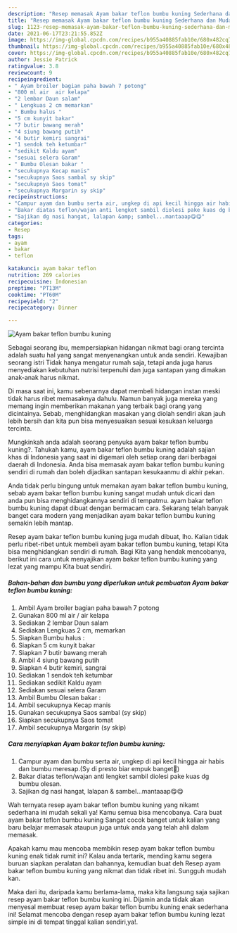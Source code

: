 ```yaml
---
description: "Resep memasak Ayam bakar teflon bumbu kuning Sederhana dan Mudah Dibuat"
title: "Resep memasak Ayam bakar teflon bumbu kuning Sederhana dan Mudah Dibuat"
slug: 1123-resep-memasak-ayam-bakar-teflon-bumbu-kuning-sederhana-dan-mudah-dibuat
date: 2021-06-17T23:21:55.852Z
image: https://img-global.cpcdn.com/recipes/b955a40885fab10e/680x482cq70/ayam-bakar-teflon-bumbu-kuning-foto-resep-utama.jpg
thumbnail: https://img-global.cpcdn.com/recipes/b955a40885fab10e/680x482cq70/ayam-bakar-teflon-bumbu-kuning-foto-resep-utama.jpg
cover: https://img-global.cpcdn.com/recipes/b955a40885fab10e/680x482cq70/ayam-bakar-teflon-bumbu-kuning-foto-resep-utama.jpg
author: Jessie Patrick
ratingvalue: 3.8
reviewcount: 9
recipeingredient:
- " Ayam broiler bagian paha bawah 7 potong"
- "800 ml air  air kelapa"
- "2 lembar Daun salam"
- " Lengkuas 2 cm memarkan"
- " Bumbu halus "
- "5 cm kunyit bakar"
- "7 butir bawang merah"
- "4 siung bawang putih"
- "4 butir kemiri sangrai"
- "1 sendok teh ketumbar"
- "sedikit Kaldu ayam"
- "sesuai selera Garam"
- " Bumbu Olesan bakar "
- "secukupnya Kecap manis"
- "secukupnya Saos sambal sy skip"
- "secukupnya Saos tomat"
- "secukupnya Margarin sy skip"
recipeinstructions:
- "Campur ayam dan bumbu serta air, ungkep di api kecil hingga air habis dan bumbu meresap.(Sy di presto biar empuk banget🤭)"
- "Bakar diatas teflon/wajan anti lengket sambil diolesi pake kuas dg bumbu olesan."
- "Sajikan dg nasi hangat, lalapan &amp; sambel...mantaaap😋😋"
categories:
- Resep
tags:
- ayam
- bakar
- teflon

katakunci: ayam bakar teflon 
nutrition: 269 calories
recipecuisine: Indonesian
preptime: "PT13M"
cooktime: "PT60M"
recipeyield: "2"
recipecategory: Dinner

---
```



![Ayam bakar teflon bumbu kuning](https://img-global.cpcdn.com/recipes/b955a40885fab10e/680x482cq70/ayam-bakar-teflon-bumbu-kuning-foto-resep-utama.jpg)

Sebagai seorang ibu, mempersiapkan hidangan nikmat bagi orang tercinta adalah suatu hal yang sangat menyenangkan untuk anda sendiri. Kewajiban seorang istri Tidak hanya mengatur rumah saja, tetapi anda juga harus menyediakan kebutuhan nutrisi terpenuhi dan juga santapan yang dimakan anak-anak harus nikmat.

Di masa  saat ini, kamu sebenarnya dapat membeli hidangan instan meski tidak harus ribet memasaknya dahulu. Namun banyak juga mereka yang memang ingin memberikan makanan yang terbaik bagi orang yang dicintainya. Sebab, menghidangkan masakan yang diolah sendiri akan jauh lebih bersih dan kita pun bisa menyesuaikan sesuai kesukaan keluarga tercinta. 



Mungkinkah anda adalah seorang penyuka ayam bakar teflon bumbu kuning?. Tahukah kamu, ayam bakar teflon bumbu kuning adalah sajian khas di Indonesia yang saat ini digemari oleh setiap orang dari berbagai daerah di Indonesia. Anda bisa memasak ayam bakar teflon bumbu kuning sendiri di rumah dan boleh dijadikan santapan kesukaanmu di akhir pekan.

Anda tidak perlu bingung untuk memakan ayam bakar teflon bumbu kuning, sebab ayam bakar teflon bumbu kuning sangat mudah untuk dicari dan anda pun bisa menghidangkannya sendiri di tempatmu. ayam bakar teflon bumbu kuning dapat dibuat dengan bermacam cara. Sekarang telah banyak banget cara modern yang menjadikan ayam bakar teflon bumbu kuning semakin lebih mantap.

Resep ayam bakar teflon bumbu kuning juga mudah dibuat, lho. Kalian tidak perlu ribet-ribet untuk membeli ayam bakar teflon bumbu kuning, tetapi Kita bisa menghidangkan sendiri di rumah. Bagi Kita yang hendak mencobanya, berikut ini cara untuk menyajikan ayam bakar teflon bumbu kuning yang lezat yang mampu Kita buat sendiri.

<!--inarticleads1-->

##### Bahan-bahan dan bumbu yang diperlukan untuk pembuatan Ayam bakar teflon bumbu kuning:

1. Ambil  Ayam broiler bagian paha bawah 7 potong
1. Gunakan 800 ml air / air kelapa
1. Sediakan 2 lembar Daun salam
1. Sediakan  Lengkuas 2 cm, memarkan
1. Siapkan  Bumbu halus :
1. Siapkan 5 cm kunyit bakar
1. Siapkan 7 butir bawang merah
1. Ambil 4 siung bawang putih
1. Siapkan 4 butir kemiri, sangrai
1. Sediakan 1 sendok teh ketumbar
1. Sediakan sedikit Kaldu ayam
1. Sediakan sesuai selera Garam
1. Ambil  Bumbu Olesan bakar :
1. Ambil secukupnya Kecap manis
1. Gunakan secukupnya Saos sambal (sy skip)
1. Siapkan secukupnya Saos tomat
1. Ambil secukupnya Margarin (sy skip)




<!--inarticleads2-->

##### Cara menyiapkan Ayam bakar teflon bumbu kuning:

1. Campur ayam dan bumbu serta air, ungkep di api kecil hingga air habis dan bumbu meresap.(Sy di presto biar empuk banget🤭)
1. Bakar diatas teflon/wajan anti lengket sambil diolesi pake kuas dg bumbu olesan.
1. Sajikan dg nasi hangat, lalapan &amp; sambel...mantaaap😋😋




Wah ternyata resep ayam bakar teflon bumbu kuning yang nikamt sederhana ini mudah sekali ya! Kamu semua bisa mencobanya. Cara buat ayam bakar teflon bumbu kuning Sangat cocok banget untuk kalian yang baru belajar memasak ataupun juga untuk anda yang telah ahli dalam memasak.

Apakah kamu mau mencoba membikin resep ayam bakar teflon bumbu kuning enak tidak rumit ini? Kalau anda tertarik, mending kamu segera buruan siapkan peralatan dan bahannya, kemudian buat deh Resep ayam bakar teflon bumbu kuning yang nikmat dan tidak ribet ini. Sungguh mudah kan. 

Maka dari itu, daripada kamu berlama-lama, maka kita langsung saja sajikan resep ayam bakar teflon bumbu kuning ini. Dijamin anda tiidak akan menyesal membuat resep ayam bakar teflon bumbu kuning enak sederhana ini! Selamat mencoba dengan resep ayam bakar teflon bumbu kuning lezat simple ini di tempat tinggal kalian sendiri,ya!.

